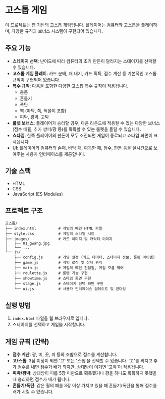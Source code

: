 # 고스톱 게임

이 프로젝트는 웹 기반의 고스톱 게임입니다. 플레이어는 컴퓨터와 고스톱을 플레이하며, 다양한 규칙과 보너스 시스템이 구현되어 있습니다.

## 주요 기능

-   **스테이지 선택**: 난이도에 따라 컴퓨터의 초기 판돈이 달라지는 스테이지를 선택할 수 있습니다.
-   **고스톱 게임 플레이**: 카드 분배, 패 내기, 카드 획득, 점수 계산 등 기본적인 고스톱 규칙이 구현되어 있습니다.
-   **특수 규칙**: 다음을 포함한 다양한 고스톱 특수 규칙이 적용됩니다.
    -   총통
    -   흔들기
    -   폭탄
    -   뻑 (따닥, 쪽, 싹쓸이 포함)
    -   피박, 광박, 고박
-   **룰렛 보너스**: 플레이어가 승리할 경우, 다음 라운드에 적용될 수 있는 다양한 보너스(점수 배율, 추가 쌍피/광 등)를 획득할 수 있는 룰렛을 돌릴 수 있습니다.
-   **쇼타임**: 한쪽 플레이어의 판돈이 모두 소진되면 게임이 종료되고 쇼타임 화면이 표시됩니다.
-   **UI**: 플레이어와 컴퓨터의 손패, 바닥 패, 획득한 패, 점수, 판돈 등을 실시간으로 보여주는 사용자 인터페이스를 제공합니다.

## 기술 스택

-   HTML
-   CSS
-   JavaScript (ES Modules)

## 프로젝트 구조

```
고스톱/
├── index.html          # 게임의 메인 HTML 파일
├── style.css           # 게임의 스타일 시트
├── images/             # 카드 이미지 및 캐릭터 이미지
│   ├── 01_gwang.jpg
│   └── ...
└── js/
    ├── config.js       # 게임 설정 (카드 데이터, 스테이지 정보, 룰렛 아이템)
    ├── game.js         # 게임 로직 및 상태 관리
    ├── main.js         # 게임의 메인 진입점, 게임 흐름 제어
    ├── roulette.js     # 룰렛 기능 구현
    ├── showtime.js     # 쇼타임 화면 구현
    ├── stage.js        # 스테이지 선택 화면 구현
    └── ui.js           # 사용자 인터페이스 업데이트 및 렌더링
```

## 실행 방법

1.  `index.html` 파일을 웹 브라우저로 엽니다.
2.  스테이지를 선택하고 게임을 시작합니다.

## 게임 규칙 (간략)

-   **점수 계산**: 광, 띠, 끗, 피 등의 조합으로 점수를 계산합니다.
-   **고/스톱**: 3점 이상이 되면 '고' 또는 '스톱'을 선택할 수 있습니다. '고'를 외치고 추가 점수를 내면 점수가 배가 되지만, 상대방이 이기면 '고박'이 적용됩니다.
-   **피박/광박**: 상대방이 피를 5장 미만으로 획득했거나 광을 하나도 획득하지 못했을 때 승리하면 점수가 배가 됩니다.
-   **흔들기/폭탄**: 같은 월의 패를 3장 이상 가지고 있을 때 흔들기/폭탄을 통해 점수를 배가 시킬 수 있습니다.
